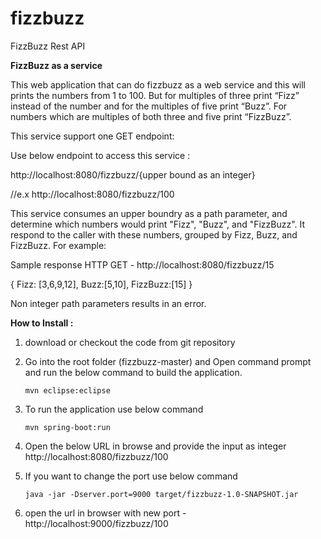 # fizzbuzz
FizzBuzz Rest API

**FizzBuzz as a service**

This web application that can do fizzbuzz as a web service and this will  prints the numbers from 1 to 100. But for multiples of three print “Fizz” instead of the number and for the multiples of five print “Buzz”. For numbers which are multiples of both three and five print “FizzBuzz”.

This service support one GET endpoint:

Use below endpoint to access this service :

http://localhost:8080/fizzbuzz/{upper bound as an integer}  

//e.x http://localhost:8080/fizzbuzz/100
 

This service consumes an upper boundry as a path parameter, and determine which numbers would print "Fizz", "Buzz", and "FizzBuzz". It respond to the caller with these numbers, grouped by Fizz, Buzz, and FizzBuzz. For example:

Sample response
HTTP GET - http://localhost:8080/fizzbuzz/15
 
 
{
  Fizz: [3,6,9,12],
  Buzz:[5,10],
  FizzBuzz:[15]
}
 

Non integer path parameters results in an error.


**How to Install :**

1. download or checkout the code from git repository

2. Go into the root folder (fizzbuzz-master) and Open command prompt and run the below command to build the application.

	`mvn eclipse:eclipse` 
	
3. To run the application use below command

	`mvn spring-boot:run`
	
4. Open the below URL in browse and provide the input as integer	
 	http://localhost:8080/fizzbuzz/100
 	
5. If you want to change the port use below command 
	
	`java -jar -Dserver.port=9000 target/fizzbuzz-1.0-SNAPSHOT.jar`
 
	
6. open the url in browser with new port - http://localhost:9000/fizzbuzz/100
